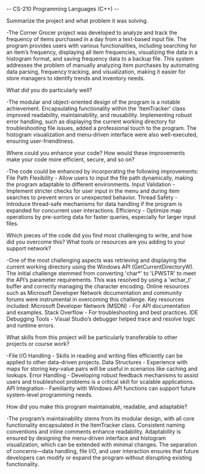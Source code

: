 -- CS-210 Programming Languages (C++) --



Summarize the project and what problem it was solving.

-The Corner Grocer project was developed to analyze and track the frequency of items purchased in a day from a text-based input file. The program provides users with various functionalities, including searching for an item’s frequency, displaying all item frequencies, visualizing the data in a histogram format, and saving frequency data to a backup file. This system addresses the problem of manually analyzing item purchases by automating data parsing, frequency tracking, and visualization, making it easier for store managers to identify trends and inventory needs.





What did you do particularly well?

-The modular and object-oriented design of the program is a notable achievement. Encapsulating functionality within the 'ItemTracker' class improved readability, maintainability, and reusability. Implementing robust error handling, such as displaying the current working directory for troubleshooting file issues, added a professional touch to the program. The histogram visualization and menu-driven interface were also well-executed, ensuring user-friendliness.





Where could you enhance your code? How would these improvements make your code more efficient, secure, and so on?

-The code could be enhanced by incorporating the following improvements:
        File Path Flexibility - Allow users to input the file path dynamically, making the program adaptable to different environments.
        Input Validation - Implement stricter checks for user input in the menu and during item searches to prevent errors or unexpected behavior.
        Thread Safety - Introduce thread-safe mechanisms for data handling if the program is expanded for concurrent user interactions.
        Efficiency - Optimize map operations by pre-sorting data for faster queries, especially for larger input files.





Which pieces of the code did you find most challenging to write, and how did you overcome this? What tools or resources are you adding to your support network?

-One of the most challenging aspects was retrieving and displaying the current working directory using the Windows API (GetCurrentDirectoryW). The initial challenge stemmed from converting 'char*' to 'LPWSTR' to meet the API’s parameter requirements. This was resolved by using a 'wchar_t' buffer and correctly managing the character encoding. Online resources such as Microsoft Developer Network documentation and community forums were instrumental in overcoming this challenge. 
Key resources included:
        Microsoft Developer Network (MSDN) - For API documentation and examples.
        Stack Overflow - For troubleshooting and best practices.
        IDE Debugging Tools - Visual Studio’s debugger helped trace and resolve logic and runtime errors.





What skills from this project will be particularly transferable to other projects or course work?

-File I/O Handling - Skills in reading and writing files efficiently can be applied to other data-driven projects.
Data Structures - Experience with maps for storing key-value pairs will be useful in scenarios like caching and lookups.
Error Handling - Developing robust feedback mechanisms to assist users and troubleshoot problems is a critical skill for scalable applications.
API Integration - Familiarity with Windows API functions can support future system-level programming needs.





How did you make this program maintainable, readable, and adaptable?

-The program’s maintainability stems from its modular design, with all core functionality encapsulated in the ItemTracker class. Consistent naming conventions and inline comments enhance readability. Adaptability is ensured by designing the menu-driven interface and histogram visualization, which can be extended with minimal changes. The separation of concerns—data handling, file I/O, and user interaction ensures that future developers can modify or expand the program without disrupting existing functionality.
